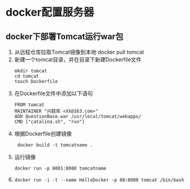 # docker配置服务器
## docker下部署Tomcat运行war包
1. 从远程仓库拉取Tomcat镜像到本地   docker pull tomcat
1. 新建一个tomcat目录，并在目录下新建Dockerfile文件 
    ~~~
    mkdir tomcat
    cd tomcat
    touch Dockerfile 
1.  在Dockerfile文件中添加以下语句
    ~~~
    FROM tomcat
    MAINTAINER "问题库 <XX@163.com>"
    ADD QuestionBase.war /usr/local/tomcat/webapps/
    CMD ["catalina.sh", "run"]
    ~~~
1. 根据Dockerfile创建镜像
   ~~~
    docker build -t tomcatname .
1.  运行镜像
    ~~~
    docker run -p 8081:8080 tomcatname 
1. ~~~
   docker run -i -t --name HelloDocker -p 80:8080 tomcat /bin/bash
